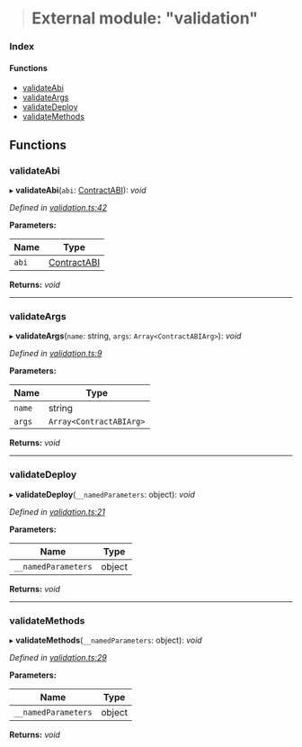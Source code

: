 > # External module: "validation"

### Index

#### Functions

* [validateAbi](_validation_.md#validateabi)
* [validateArgs](_validation_.md#validateargs)
* [validateDeploy](_validation_.md#validatedeploy)
* [validateMethods](_validation_.md#validatemethods)

## Functions

###  validateAbi

▸ **validateAbi**(`abi`: [ContractABI](_types_.md#contractabi)): *void*

*Defined in [validation.ts:42](https://github.com/polkadot-js/api/blob/1393c8c/packages/api-contract/src/validation.ts#L42)*

**Parameters:**

Name | Type |
------ | ------ |
`abi` | [ContractABI](_types_.md#contractabi) |

**Returns:** *void*

___

###  validateArgs

▸ **validateArgs**(`name`: string, `args`: `Array<ContractABIArg>`): *void*

*Defined in [validation.ts:9](https://github.com/polkadot-js/api/blob/1393c8c/packages/api-contract/src/validation.ts#L9)*

**Parameters:**

Name | Type |
------ | ------ |
`name` | string |
`args` | `Array<ContractABIArg>` |

**Returns:** *void*

___

###  validateDeploy

▸ **validateDeploy**(`__namedParameters`: object): *void*

*Defined in [validation.ts:21](https://github.com/polkadot-js/api/blob/1393c8c/packages/api-contract/src/validation.ts#L21)*

**Parameters:**

Name | Type |
------ | ------ |
`__namedParameters` | object |

**Returns:** *void*

___

###  validateMethods

▸ **validateMethods**(`__namedParameters`: object): *void*

*Defined in [validation.ts:29](https://github.com/polkadot-js/api/blob/1393c8c/packages/api-contract/src/validation.ts#L29)*

**Parameters:**

Name | Type |
------ | ------ |
`__namedParameters` | object |

**Returns:** *void*